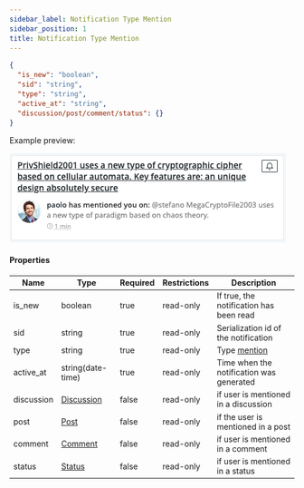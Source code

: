 ```yaml
---
sidebar_label: Notification Type Mention
sidebar_position: 1
title: Notification Type Mention
---
```


```json
{
  "is_new": "boolean",
  "sid": "string",
  "type": "string",
  "active_at": "string",
  "discussion/post/comment/status": {}
}
```

Example preview:

![Notification](/img/notification_types/mention.png)

#### Properties

|Name|Type|Required|Restrictions|Description|
|---|---|---|---|---|
|is_new|boolean|true|read-only|If true, the notification has been read|
|sid|string|true|read-only|Serialization id of the notification|
|type|string|true|read-only|Type [mention](/docs/apireference/v2/mention)|
|active_at|string(date-time)|true|read-only|Time when the notification was generated|
|discussion|[Discussion](/docs/apireference/v2/schemas/discussion)|false|read-only|if user is mentioned in a discussion|
|post|[Post](/docs/apireference/v2/schemas/post)|false|read-only|if the user is mentioned in a post|
|comment|[Comment](/docs/apireference/v2/schemas/comment)|false|read-only|if user is mentioned in a comment|
|status|[Status](/docs/apireference/v2/schemas/status)|false|read-only|if user is mentioned in a status|

